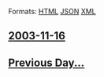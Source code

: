 
Formats: [HTML](2003/11/16/index.html)  [JSON](2003/11/16/index.json)  [XML](2003/11/16/index.xml)  

## [2003-11-16](/news/2003/11/16/index.md)

## [Previous Day...](/news/2003/11/15/index.md)

